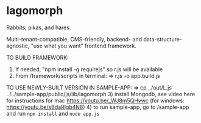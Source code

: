 # lagomorph
Rabbits, pikas, and hares.

Multi-tenant-compatible, CMS-friendly, backend- and data-structure-agnostic, "use what you want" frontend framework.

TO BUILD FRAMEWORK:
1) If needed, "npm install -g requirejs" so r.js will be available
2) From /framework/scripts in terminal:
=> r.js -o app.build.js

TO USE NEWLY-BUILT VERSION IN SAMPLE-APP:
=> cp ../out/L.js ../../sample-app/public/js/lib/lagomorph
3) install Mongodb, see video here for instructions for mac https://youtu.be/_WJ8m5QHvwc (for windows: https://youtu.be/sBdaRlgb4N8)
4) to run sample-app, go to /sample-app and run `npm install` and `node app.js`